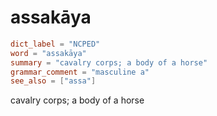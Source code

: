 # assakāya

``` toml
dict_label = "NCPED"
word = "assakāya"
summary = "cavalry corps; a body of a horse"
grammar_comment = "masculine a"
see_also = ["assa"]
```

cavalry corps; a body of a horse

